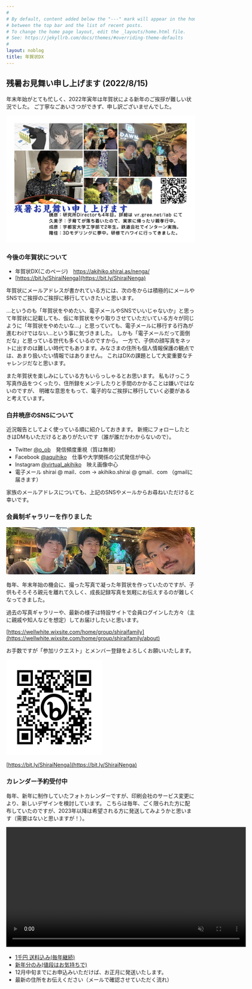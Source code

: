 ```yaml
---
#
# By default, content added below the "---" mark will appear in the home page
# between the top bar and the list of recent posts.
# To change the home page layout, edit the _layouts/home.html file.
# See: https://jekyllrb.com/docs/themes/#overriding-theme-defaults
#
layout: noblog
title: 年賀状DX
---
```

## 残暑お見舞い申し上げます (2022/8/15)

年末年始がとても忙しく、2022年寅年は年賀状による新年のご挨拶が難しい状況でした。
ご丁寧なごあいさつができず、申し訳ございませんでした。

![2022SummerPostcard](20220814-postcard.jpg)

### 今後の年賀状について

- 年賀状DX(このページ)　https://akihiko.shirai.as/nenga/
- [https://bit.ly/ShiraiNenga](https://bit.ly/ShiraiNenga)

年賀状にメールアドレスが書かれている方には、次の冬からは積極的にメールやSNSでご挨拶のご挨拶に移行していきたいと思います。

…というのも「年賀状をやめたい、電子メールやSNSでいいじゃないか」と思って年賀状に記載しても、仮に年賀状をやり取りさせていただいている方々が同じように「年賀状をやめたいな…」と思っていても、電子メールに移行する行為が進むわけではない…という事に気づきました。
しかも「電子メールだって面倒だな」と思っている世代も多くいるのですから。
一方で、子供の顔写真をネットに出すのは難しい時代でもあります。みなさまの住所も個人情報保護の観点では、あまり扱いたい情報ではありません。
これはDXの課題として大変重要なチャレンジだなと思います。

また年賀状を楽しみにしている方もいらっしゃるとお思います。
私もけっこう写真作品をつくったり、住所録をメンテしたりと手間のかかることは嫌いではないのですが、
明確な意思をもって、電子的なご挨拶に移行していく必要があると考えています。

### 白井暁彦のSNSについて

近況報告としてよく使っている順に紹介しておきます。
新規にフォローしたときはDMもいただけるとありがたいです（誰が誰だかわからないので）。

- Twitter [@o_ob](https://twitter.com/o_ob)　発信頻度重視（質は無視）
- Facebook [@aquihiko](https://www.facebook.com/aquihiko)　仕事や大学関係の公式発信が中心
- Instagram [@virtual_akihiko](https://www.instagram.com/virtual_akihiko/)　映え画像中心
- 電子メール shirai @ mail．com → akihiko.shirai @ gmail．com （gmailに届きます）

家族のメールアドレスについても、上記のSNSやメールからお尋ねいただけると幸いです。


### 会員制ギャラリーを作りました

![Gallery](gallery2022.jpg)

毎年、年末年始の機会に、撮った写真で凝った年賀状を作っていたのですが、子供もそろそろ親元を離れて久しく、成長記録写真を気軽にお伝えするのが難しくなってきました。

過去の写真ギャラリーや、最新の様子は特設サイトで会員ログインした方々（主に親戚や知人などを想定）してお届けしたいと思います。

[https://wellwhite.wixsite.com/home/group/shiraifamily](https://wellwhite.wixsite.com/home/group/shiraifamily/about)

お手数ですが「参加リクエスト」とメンバー登録をよろしくお願いいたします。

![bit.ly/ShiraiNenga.png](bit.ly_ShiraiNenga.png "QR Code bit.ly/ShiraiNenga")

[https://bit.ly/ShiraiNenga](https://bit.ly/ShiraiNenga)


### カレンダー予約受付中

毎年、新年に制作していたフォトカレンダーですが、印刷会社のサービス変更により、新しいデザインを検討しています。
こちらは毎年、ごく限られた方に配布していたのですが、2023年以降は希望される方に発送してみようかと思います（需要はないと思いますが！）。

<div text-align="center"><video controls width="640" autoplay muted>
    <source src="calender2022.webm" type="video/webm">
    Sorry, your browser doesn't support embedded videos.
</video>
</div>

<script async src="https://js.stripe.com/v3/pricing-table.js"></script>
<stripe-pricing-table pricing-table-id="prctbl_1LWOkfJfkX39Jp3WPNvQTRdn"
publishable-key="pk_live_51LW2slJfkX39Jp3WoE7viyPaecIvOGWhRUOsKnBQrUes9dijHyzeR7buHzFv2yf1a2D13SCGuvc4TZQOmIipyPJ000U01tWQT4">
</stripe-pricing-table>


- [1千円 送料込み(毎年継続)](https://buy.stripe.com/cN203545J4E62By7ss)
- [新年分のみ(値段はお気持ちで)](https://buy.stripe.com/eVa9DF0Tx6Me3FCaEF)
- 12月中旬までにお申込みいただけば、お正月に発送いたします。
- 最新の住所をお伝えください（メールで確認させていただく流れ）
